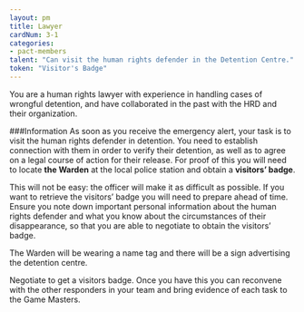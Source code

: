 ```yaml
---
layout: pm
title: Lawyer
cardNum: 3-1
categories:
- pact-members
talent: "Can visit the human rights defender in the Detention Centre."
token: "Visitor's Badge"
---
```

You are a human rights lawyer with experience in handling cases of wrongful detention, and have collaborated in the past with the HRD and their organization.

###Information
As soon as you receive the emergency alert, your task is to visit the human rights defender in detention. You need to establish connection with them in order to verify their detention, as well as to agree on a legal course of action for their release. For proof of this you will need to locate **the Warden** at the local police station and obtain a **visitors’ badge**.

This will not be easy: the officer will make it as difficult as possible. If you want to retrieve the visitors’ badge you will need to prepare ahead of time. Ensure you note down important personal information about the human rights defender and what you know about the circumstances of their disappearance, so that you are able to negotiate to obtain the visitors’ badge.

The Warden will be wearing a name tag and there will be a sign advertising the detention centre.

Negotiate to get a visitors badge. Once you have this you can reconvene with the other responders in your team and bring evidence of each task to the Game Masters.
